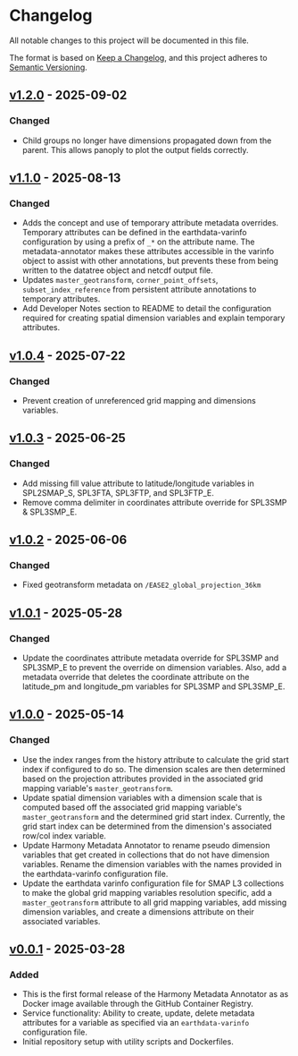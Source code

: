 # Changelog

All notable changes to this project will be documented in this file.

The format is based on [Keep a Changelog](https://keepachangelog.com/en/1.1.0/),
and this project adheres to [Semantic Versioning](https://semver.org/spec/v2.0.0.html).

## [v1.2.0] - 2025-09-02

### Changed

- Child groups no longer have dimensions propagated down from the parent. This allows panoply to plot the output fields correctly.

## [v1.1.0] - 2025-08-13

### Changed

- Adds the concept and use of temporary attribute metadata overrides. Temporary attributes can be
  defined in the earthdata-varinfo configuration by using a prefix of `_*` on the attribute name.
  The metadata-annotator makes these attributes accessible in the varinfo object to assist with
  other annotations, but prevents these from being written to the datatree object and netcdf output
  file.
- Updates `master_geotransform`, `corner_point_offsets`, `subset_index_reference` from persistent
  attribute annotations to temporary attributes.
- Add Developer Notes section to README to detail the configuration required for creating spatial
  dimension variables and explain temporary attributes.


## [v1.0.4] - 2025-07-22

### Changed

- Prevent creation of unreferenced grid mapping and dimensions variables.


## [v1.0.3] - 2025-06-25

### Changed

- Add missing fill value attribute to latitude/longitude variables in SPL2SMAP_S, SPL3FTA, SPL3FTP,
  and SPL3FTP_E.
- Remove comma delimiter in coordinates attribute override for SPL3SMP & SPL3SMP_E.


## [v1.0.2] - 2025-06-06

### Changed

- Fixed geotransform metadata on `/EASE2_global_projection_36km`


## [v1.0.1] - 2025-05-28

### Changed

- Update the coordinates attribute metadata override for SPL3SMP and SPL3SMP_E to prevent the
  override on dimension variables. Also, add a metadata override that deletes the coordinate
  attribute on the latitude_pm and longitude_pm variables for SPL3SMP and SPL3SMP_E.

## [v1.0.0] - 2025-05-14

### Changed

- Use the index ranges from the history attribute to calculate the grid start index if configured to do so.
  The dimension scales are then determined based on the projection attributes provided in the associated grid
  mapping variable's `master_geotransform`.
- Update spatial dimension variables with a dimension scale that is computed based off the
  associated grid mapping variable's `master_geotransform` and the determined grid start index.
  Currently, the grid start index can be determined from the dimension's associated row/col index
  variable.
- Update Harmony Metadata Annotator to rename pseudo dimension variables
  that get created in collections that do not have dimension variables.
  Rename the dimension variables with the names provided in the earthdata-varinfo configuration file.
- Update the earthdata varinfo configuration file for SMAP L3 collections to make
  the global grid mapping variables resolution specific, add a `master_geotransform`
  attribute to all grid mapping variables, add missing dimension variables, and create a dimensions
  attribute on their associated variables.

## [v0.0.1] - 2025-03-28

### Added

- This is the first formal release of the Harmony Metadata Annotator as
  as Docker image available through the GitHub Container Registry.
- Service functionality: Ability to create, update, delete metadata attributes
  for a variable as specified via an `earthdata-varinfo` configuration file.
- Initial repository setup with utility scripts and Dockerfiles.

[v1.2.0]: https://github.com/nasa/harmony-metadata-annotator/releases/tag/1.2.0
[v1.1.0]: https://github.com/nasa/harmony-metadata-annotator/releases/tag/1.1.0
[v1.0.4]: https://github.com/nasa/harmony-metadata-annotator/releases/tag/1.0.4
[v1.0.3]: https://github.com/nasa/harmony-metadata-annotator/releases/tag/1.0.3
[v1.0.2]: https://github.com/nasa/harmony-metadata-annotator/releases/tag/1.0.2
[v1.0.1]: https://github.com/nasa/harmony-metadata-annotator/releases/tag/1.0.1
[v1.0.0]: https://github.com/nasa/harmony-metadata-annotator/releases/tag/1.0.0
[v0.0.1]: https://github.com/nasa/harmony-metadata-annotator/releases/tag/0.0.1
